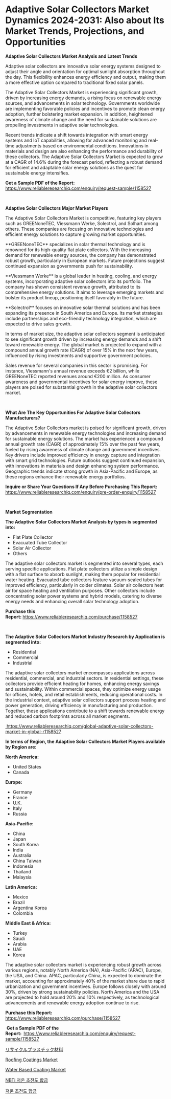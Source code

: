 <p><h1>Adaptive Solar Collectors Market Dynamics 2024-2031: Also about Its Market Trends, Projections, and Opportunities</h1></p><p><strong>Adaptive Solar Collectors Market Analysis and Latest Trends</strong></p>
<p><p>Adaptive solar collectors are innovative solar energy systems designed to adjust their angle and orientation for optimal sunlight absorption throughout the day. This flexibility enhances energy efficiency and output, making them a more effective option compared to traditional fixed solar panels. </p><p>The Adaptive Solar Collectors Market is experiencing significant growth, driven by increasing energy demands, a rising focus on renewable energy sources, and advancements in solar technology. Governments worldwide are implementing favorable policies and incentives to promote clean energy adoption, further bolstering market expansion. In addition, heightened awareness of climate change and the need for sustainable solutions are propelling investments in adaptive solar technologies.</p><p>Recent trends indicate a shift towards integration with smart energy systems and IoT capabilities, allowing for advanced monitoring and real-time adjustments based on environmental conditions. Innovations in materials and design are also enhancing the performance and durability of these collectors. The Adaptive Solar Collectors Market is expected to grow at a CAGR of 14.6% during the forecast period, reflecting a robust demand for efficient and adaptable solar energy solutions as the quest for sustainable energy intensifies.</p></p>
<p><strong>Get a Sample PDF of the Report:&nbsp;</strong> <a href="https://www.reliableresearchiq.com/enquiry/request-sample/1158527">https://www.reliableresearchiq.com/enquiry/request-sample/1158527</a></p>
<p>&nbsp;</p>
<p><strong>Adaptive Solar Collectors Major Market Players</strong></p>
<p><p>The Adaptive Solar Collectors Market is competitive, featuring key players such as GREENoneTEC, Viessmann Werke, Solectrol, and Solhart among others. These companies are focusing on innovative technologies and efficient energy solutions to capture growing market opportunities.</p><p>**GREENoneTEC** specializes in solar thermal technology and is renowned for its high-quality flat plate collectors. With the increasing demand for renewable energy sources, the company has demonstrated robust growth, particularly in European markets. Future projections suggest continued expansion as governments push for sustainability.</p><p>**Viessmann Werke** is a global leader in heating, cooling, and energy systems, incorporating adaptive solar collectors into its portfolio. The company has shown consistent revenue growth, attributed to its comprehensive energy solutions. It aims to leverage emerging markets and bolster its product lineup, positioning itself favorably in the future.</p><p>**Solectrol** focuses on innovative solar thermal solutions and has been expanding its presence in South America and Europe. Its market strategies include partnerships and eco-friendly technology integration, which are expected to drive sales growth.</p><p>In terms of market size, the adaptive solar collectors segment is anticipated to see significant growth driven by increasing energy demands and a shift toward renewable energy. The global market is projected to expand with a compound annual growth rate (CAGR) of over 15% in the next few years, influenced by rising investments and supportive government policies.</p><p>Sales revenue for several companies in this sector is promising. For instance, Viessmann's annual revenue exceeds €2 billion, while GREENoneTEC reported revenues around €200 million. As consumer awareness and governmental incentives for solar energy improve, these players are poised for substantial growth in the adaptive solar collectors market.</p></p>
<p>&nbsp;</p>
<p><strong>What Are The Key Opportunities For Adaptive Solar Collectors Manufacturers?</strong></p>
<p><p>The Adaptive Solar Collectors market is poised for significant growth, driven by advancements in renewable energy technologies and increasing demand for sustainable energy solutions. The market has experienced a compound annual growth rate (CAGR) of approximately 15% over the past few years, fueled by rising awareness of climate change and government incentives. Key drivers include improved efficiency in energy capture and integration with smart grid technologies. Future outlooks suggest continued expansion, with innovations in materials and design enhancing system performance. Geographic trends indicate strong growth in Asia-Pacific and Europe, as these regions enhance their renewable energy portfolios.</p></p>
<p><strong>Inquire or Share Your Questions If Any Before Purchasing This Report:</strong> <a href="https://www.reliableresearchiq.com/enquiry/pre-order-enquiry/1158527">https://www.reliableresearchiq.com/enquiry/pre-order-enquiry/1158527</a></p>
<p>&nbsp;</p>
<p><strong>Market Segmentation</strong></p>
<p><strong>The Adaptive Solar Collectors Market Analysis by types is segmented into:</strong></p>
<p><ul><li>Flat Plate Collector</li><li>Evacuated Tube Collector</li><li>Solar Air Collector</li><li>Others</li></ul></p>
<p><p>The adaptive solar collectors market is segmented into several types, each serving specific applications. Flat plate collectors utilize a simple design with a flat surface to absorb sunlight, making them popular for residential water heating. Evacuated tube collectors feature vacuum-sealed tubes for improved efficiency, particularly in colder climates. Solar air collectors heat air for space heating and ventilation purposes. Other collectors include concentrating solar power systems and hybrid models, catering to diverse energy needs and enhancing overall solar technology adoption.</p></p>
<p><strong>Purchase this Report:&nbsp;</strong><a href="https://www.reliableresearchiq.com/purchase/1158527">https://www.reliableresearchiq.com/purchase/1158527</a></p>
<p>&nbsp;</p>
<p><strong>The Adaptive Solar Collectors Market Industry Research by Application is segmented into:</strong></p>
<p><ul><li>Residential</li><li>Commercial</li><li>Industrial</li></ul></p>
<p><p>The adaptive solar collectors market encompasses applications across residential, commercial, and industrial sectors. In residential settings, these collectors provide efficient heating for homes, enhancing energy savings and sustainability. Within commercial spaces, they optimize energy usage for offices, hotels, and retail establishments, reducing operational costs. In the industrial context, adaptive solar collectors support process heating and power generation, driving efficiency in manufacturing and production. Together, these applications contribute to a shift towards renewable energy and reduced carbon footprints across all market segments.</p></p>
<p><a href="https://www.reliableresearchiq.com/global-adaptive-solar-collectors-market-in-global-r1158527">&nbsp;https://www.reliableresearchiq.com/global-adaptive-solar-collectors-market-in-global-r1158527</a></p>
<p><strong>In terms of Region, the Adaptive Solar Collectors Market Players available by Region are:</strong></p>
<p>
    <p> <strong> North America: </strong>
        <ul>
            <li>United States</li>
            <li>Canada</li>
        </ul>
        </p> 
    <p> <strong> Europe: </strong>
        <ul>
            <li>Germany</li>
            <li>France</li>
            <li>U.K.</li>
            <li>Italy</li>
            <li>Russia</li>
        </ul>
        </p> 
    <p> <strong> Asia-Pacific: </strong>
        <ul>
            <li>China</li>
            <li>Japan</li>
            <li>South Korea</li>
            <li>India</li>
            <li>Australia</li>
            <li>China Taiwan</li>
            <li>Indonesia</li>
            <li>Thailand</li>
            <li>Malaysia</li>
        </ul>
        </p> 
    <p> <strong> Latin America: </strong>
        <ul>
            <li>Mexico</li>
            <li>Brazil</li>
            <li>Argentina Korea</li>
            <li>Colombia</li>
        </ul>
        </p> 
    <p> <strong> Middle East & Africa: </strong>
        <ul>
            <li>Turkey</li>
            <li>Saudi</li>
            <li>Arabia</li>
            <li>UAE</li>
            <li>Korea</li>
        </ul>
    </p>
    </p>
<p><p>The adaptive solar collectors market is experiencing robust growth across various regions, notably North America (NA), Asia-Pacific (APAC), Europe, the USA, and China. APAC, particularly China, is expected to dominate the market, accounting for approximately 40% of the market share due to rapid urbanization and government incentives. Europe follows closely with around 30%, driven by strong sustainability policies. North America and the USA are projected to hold around 20% and 10% respectively, as technological advancements and renewable energy adoption continue to rise.</p></p>
<p><strong>Purchase this Report: </strong><a href="https://www.reliableresearchiq.com/purchase/1158527">https://www.reliableresearchiq.com/purchase/1158527</a></p>
<p>&nbsp;<strong>Get a Sample PDF of the Report:&nbsp;&nbsp;</strong><a href="https://www.reliableresearchiq.com/enquiry/request-sample/1158527">https://www.reliableresearchiq.com/enquiry/request-sample/1158527</a></p>
<p><strong></strong></p>
<p><p><a href="https://medium.com/@olyy49keyt/recycled-plastics-materials-market-%E3%81%AE%E3%82%B0%E3%83%AD%E3%83%BC%E3%83%90%E3%83%AB%E5%B8%82%E5%A0%B4%E6%A6%82%E8%A6%81%E3%81%AF-%E4%B8%96%E7%95%8C%E3%81%8A%E3%82%88%E3%81%B3%E4%B8%BB%E8%A6%81%E5%B8%82%E5%A0%B4%E3%81%AB%E3%81%8A%E3%81%91%E3%82%8B%E6%A5%AD%E7%95%8C%E3%81%AB%E5%BD%B1%E9%9F%BF%E3%82%92%E4%B8%8E%E3%81%88%E3%82%8B%E4%B8%BB%E8%A6%81%E3%81%AA%E3%83%88%E3%83%AC%E3%83%B3%E3%83%89%E3%81%AB%E3%81%A4%E3%81%84%E3%81%A6-%E7%8B%AC%E8%87%AA%E3%81%AE%E8%A6%96%E7%82%B9%E3%82%92%E6%8F%90%E4%BE%9B%E3%81%97%E3%81%BE%E3%81%99-ae6cd0fe4bf4">リサイクルプラスチック材料</a></p><p><a href="https://issuu.com/reportprime-2/docs/roofing-coatings-market-size-2030.p_a46ee3fcec7a6f">Roofing Coatings Market</a></p><p><a href="https://www.linkedin.com/pulse/global-water-based-coating-industry-research-report-competitive-q2pre?trackingId=TO62hFL0RHe9yOgMvb8LxA%3D%3D">Water Based Coating Market</a></p><p><a href="https://medium.com/@eva.gronbech/nbti-%EC%A0%80%EC%98%A8-%EC%B4%88%EC%A0%84%EB%8F%84-%ED%95%A9%EA%B8%88-%EC%8B%9C%EC%9E%A5-%EA%B8%80%EB%A1%9C%EB%B2%8C-%EB%B0%8F-%EC%A7%80%EC%97%AD-%EB%B6%84%EC%84%9D-%EC%A7%80%EC%97%AD-%EA%B5%AD%EA%B0%80-%EC%88%98%EC%A4%80-%EB%B6%84%EC%84%9D-%EB%B0%8F-%EA%B2%BD%EC%9F%81-%ED%99%98%EA%B2%BD%EC%97%90-%EB%8C%80%ED%95%9C-%EC%A7%91%EC%A4%91-da2bdd11a830">NBTi 저온 초전도 합금</a></p><p><a href="https://medium.com/@eva.gronbech/%EC%A0%80%EC%98%A8-%EC%B4%88%EC%A0%84%EB%8F%84-%ED%95%A9%EA%B8%88-%EC%8B%9C%EC%9E%A5-%EA%B8%80%EB%A1%9C%EB%B2%8C-%EC%8B%9C%EC%9E%A5-%EB%8F%99%ED%96%A5-%EB%B0%8F-%EC%8B%9C%EC%9E%A5-%EC%98%88%EC%B8%A1-2024-2031-1c27a046c7c2">저온 초전도 합금</a></p></p>